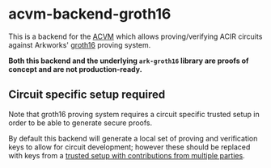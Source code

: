 # acvm-backend-groth16

This is a backend for the [ACVM](https://github.com/noir-lang/acvm) which allows proving/verifying ACIR circuits against Arkworks' [groth16](https://github.com/arkworks-rs/groth16) proving system.

**Both this backend and the underlying `ark-groth16` library are proofs of concept and are not production-ready.**

## Circuit specific setup required

Note that groth16 proving system requires a circuit specific trusted setup in order to be able to generate secure proofs.

By default this backend will generate a local set of proving and verification keys to allow for circuit development; however these should be replaced with keys from a [trusted setup with contributions from multiple parties](https://vitalik.ca/general/2022/03/14/trustedsetup.html).
